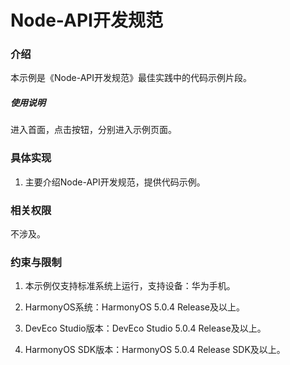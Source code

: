 # Node-API开发规范

### 介绍

本示例是《Node-API开发规范》最佳实践中的代码示例片段。

##### 使用说明

进入首面，点击按钮，分别进入示例页面。


### 具体实现

1. 主要介绍Node-API开发规范，提供代码示例。

### 相关权限

不涉及。

### 约束与限制

1. 本示例仅支持标准系统上运行，支持设备：华为手机。

2. HarmonyOS系统：HarmonyOS 5.0.4 Release及以上。

3. DevEco Studio版本：DevEco Studio 5.0.4 Release及以上。

4. HarmonyOS SDK版本：HarmonyOS 5.0.4 Release SDK及以上。